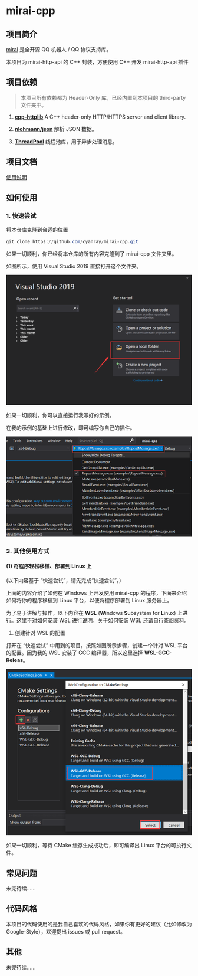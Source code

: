 # mirai-cpp

## 项目简介

[mirai](https://github.com/mamoe/mirai) 是全开源 QQ 机器人 / QQ 协议支持库。

本项目为 mirai-http-api 的 C++ 封装，方便使用 C++ 开发 mirai-http-api 插件

## 项目依赖

> 本项目所有依赖都为 Header-Only 库，已经内置到本项目的 third-party 文件夹中。

1. [**cpp-httplib**](https://github.com/yhirose/cpp-httplib) A C++ header-only HTTP/HTTPS server and client library.

2. [**nlohmann/json**](https://github.com/nlohmann/json) 解析 JSON 数据。

3. [**ThreadPool**](https://github.com/cyanray/CURLWrapper) 线程池库，用于异步处理消息。

## 项目文档

[使用说明](doc/使用说明.md)

## 如何使用

### 1. 快速尝试

将本仓库克隆到合适的位置

```powershell
git clone https://github.com/cyanray/mirai-cpp.git
```

如果一切顺利，你已经将本仓库的所有内容克隆到了 mirai-cpp 文件夹里。

如图所示，使用 Visual Studio 2019 直接打开这个文件夹。

![使用 VS 直接打开 mirai-cpp 文件夹](./doc/pic/vs.png)

如果一切顺利，你可以直接运行我写好的示例。

在我的示例的基础上进行修改，即可编写你自己的插件。

![开始运行 examples](./doc/pic/vs3.png)


### 3. 其他使用方式

#### (1) 将程序轻松移植、部署到 Linux 上


(以下内容基于 “快速尝试”，请先完成“快速尝试”。)

上面的内容介绍了如何在 Windows 上开发使用 mirai-cpp 的程序，下面来介绍如何将你的程序移植到 Linux 平台，以便将程序部署到 Linux 服务器上。

为了易于讲解与操作，以下内容在 **WSL** (**W**indows **S**ubsystem for **L**inux) 上进行。这里不对如何安装 WSL 进行说明，关于如何安装 WSL 还请自行查阅资料。

1. 创建针对 WSL 的配置

打开在 “快速尝试” 中用到的项目。按照如图所示步骤，创建一个针对 WSL 平台的配置。因为我的 WSL 安装了 GCC 编译器，所以这里选择 **WSL-GCC-Releas**。

![创建WSL-GCC平台配置1](./doc/pic/vs_configure_linux_project.png)

如果一切顺利，等待 CMake 缓存生成成功后，即可编译出 Linux 平台的可执行文件。

## 常见问题

未完待续……

## 代码风格

本项目的代码使用的是我自己喜欢的代码风格，如果你有更好的建议（比如修改为 Google-Style），欢迎提出 issues 或 pull request。

## 其他

未完待续……
